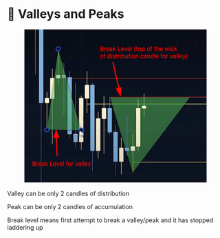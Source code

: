 # 🔻 Valleys and Peaks

<figure><img src="../../.gitbook/assets/image (4) (1) (1) (1).png" alt=""><figcaption></figcaption></figure>

Valley can be only 2 candles of distribution

Peak can be only 2 candles of accumulation

Break level means first attempt to break a valley/peak and it has stopped laddering up
